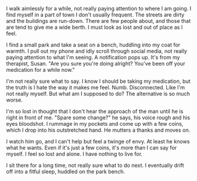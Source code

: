 I walk aimlessly for a while, not really paying attention to where I am going. I find myself in a part of town I don't usually frequent. The streets are dirty and the buildings are run-down. There are few people about, and those that are tend to give me a wide berth. I must look as lost and out of place as I feel.

I find a small park and take a seat on a bench, huddling into my coat for warmth. I pull out my phone and idly scroll through social media, not really paying attention to what I'm seeing. A notification pops up. It's from my therapist, Susan. "Are you sure you're doing alright? You've been off your medication for a while now."

I'm not really sure what to say. I know I should be taking my medication, but the truth is I hate the way it makes me feel. Numb. Disconnected. Like I'm not really myself. But what am I supposed to do? The alternative is so much worse.

I'm so lost in thought that I don't hear the approach of the man until he is right in front of me. "Spare some change?" he says, his voice rough and his eyes bloodshot. I rummage in my pockets and come up with a few coins, which I drop into his outstretched hand. He mutters a thanks and moves on.

I watch him go, and I can't help but feel a twinge of envy. At least he knows what he wants. Even if it's just a few coins, it's more than I can say for myself. I feel so lost and alone. I have nothing to live for.

I sit there for a long time, not really sure what to do next. I eventually drift off into a fitful sleep, huddled on the park bench.